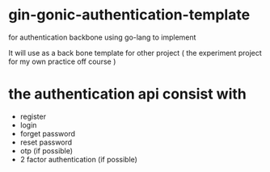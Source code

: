 # gin-gonic-authentication-template
for authentication backbone using go-lang to implement

It will use as a back bone template for other project ( the experiment project for my own practice off course )

# the authentication api consist with
- register
- login
- forget password
- reset password
- otp (if possible)
- 2 factor authentication (if possible)
